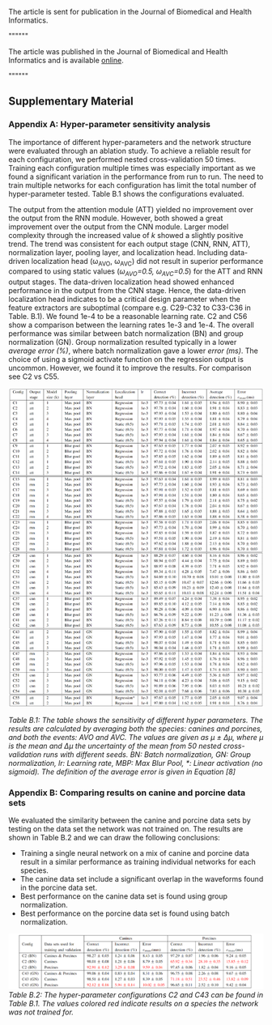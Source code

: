 
The article is sent for publication in the Journal of Biomedical and Health Informatics.

""""""

The article was published in the Journal of Biomedical and Health Informatics and is available 
[online](https://ieeexplore.ieee.org/document/9216477).

""""""

## Supplementary Material


### Appendix A: Hyper-parameter sensitivity analysis

The importance of different hyper-parameters and the network structure were evaluated through an ablation study. To achieve a reliable result for each configuration, we performed nested cross-validation 50 times. Training each configuration multiple times was especially important as we found a significant variation in the performance from run to run. The need to train multiple networks for each configuration has limit the total number of hyper-parameter tested. Table B.1 shows the configurations evaluated.

The output from the attention module (ATT) yielded no improvement over the output from the RNN module. However, both showed a great improvement over the output from the CNN module. Larger model complexity through the increased value of *k* showed a slightly positive trend. The trend was consistent for each output stage (CNN, RNN, ATT), normalization layer, pooling layer, and localization head. Including data-driven localization head (&omega;<sub>AVO</sub>, &omega;<sub>AVC</sub>) did not result in superior performance compared to using static values (*&omega;<sub>AVO</sub>=0.5, &omega;<sub>AVC</sub>=0.5*) for the ATT and RNN output stages. The data-driven localization head showed enhanced performance in the output from the CNN stage. Hence, the data-driven localization head indicates to be a critical design parameter when the feature extractors are suboptimal (compare e.g. C29-C32 to C33-C36 in Table. B.1). We found 1e-4 to be a reasonable learning rate. C2 and C56 show a comparison between the learning rates 1e-3 and 1e-4. The overall performance was similar between batch normalization (BN) and group normalization (GN). Group normalization resulted typically in a lower *average error (%)*, where batch normalization gave a lower *error (ms)*. The choice of using a sigmoid activate function on the regression output is uncommon. However, we found it to improve the results. For comparison see C2 vs C55.

![Example Workflow](./images/ablation_studies_large.png)

*Table B.1: The table shows the sensitivity of different hyper parameters. The results are calculated by averaging both the species: canines and porcines, and both the events: AVO and AVC. The values are given as &mu; &plusmn; &Delta;&mu;, where &mu; is the mean and &Delta;&mu; the uncertainty of the mean from 50 nested cross-validation runs with different seeds. BN: Batch normalization, GN: Group normalization, lr: Learning rate, MBP: Max Blur Pool, \*: Linear activation (no sigmoid). The definition of the average error is given in Equation [8]*


### Appendix B: Comparing results on canine and porcine data sets

We evaluated the similarity between the canine and porcine data sets by testing on the data set the network was not trained on. The results are shown in Table B.2 and we can draw the following conclusions:

* Training a single neural network on a mix of canine and porcine data result in a similar performance as training individual networks for each species.
* The canine data set include a significant overlap in the waveforms found in the porcine data set.
* Best performance on the canine data set is found using group normalization. 
* Best performance on the porcine data set is found using batch normalization. 

![Example Workflow](./images/result_species.png)
*Table B.2: The hyper-parameter configurations C2 and C43 can be found in Table B.1. The values colored red indicate results on a species the network was not trained for.*

